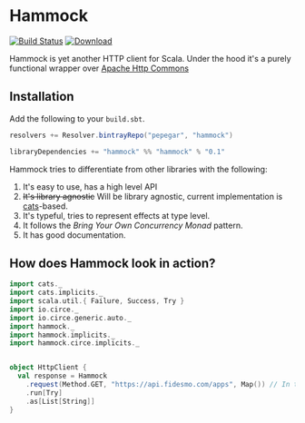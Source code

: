 # Hammock

[![Build Status](https://travis-ci.org/pepegar/hammock.svg?branch=master)](https://travis-ci.org/pepegar/hammock)
[ ![Download](https://api.bintray.com/packages/pepegar/hammock/hammock-core/images/download.svg) ](https://bintray.com/pepegar/hammock/hammock-core/_latestVersion) 

Hammock is yet another HTTP client for Scala.  Under the hood it's a purely functional wrapper over [Apache Http Commons][httpcommons]

## Installation

Add the following to your `build.sbt`.

```scala
resolvers += Resolver.bintrayRepo("pepegar", "hammock")

libraryDependencies += "hammock" %% "hammock" % "0.1"
```


Hammock tries to differentiate from other libraries with the following:

1. It's easy to use, has a high level API
2. ~~It's library agnostic~~ Will be library agnostic, current implementation is [cats][cats]-based.
3. It's typeful, tries to represent effects at type level.
4. It follows the _Bring Your Own Concurrency Monad_ pattern.
5. It has good documentation.

[httpcommons]: http://hc.apache.org/
[cats]: http://typelevel.org/cats

## How does Hammock look in action?

```scala
import cats._
import cats.implicits._
import scala.util.{ Failure, Success, Try }
import io.circe._
import io.circe.generic.auto._
import hammock._
import hammock.implicits._
import hammock.circe.implicits._


object HttpClient {
  val response = Hammock
    .request(Method.GET, "https://api.fidesmo.com/apps", Map()) // In the `request` method, you describe your HTTP request
    .run[Try]
    .as[List[String]]
}
```

